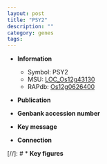 ```yaml
---
layout: post
title: "PSY2"
description: ""
category: genes
tags: 
---
```


* **Information**  
    + Symbol: PSY2  
    + MSU: [LOC_Os12g43130](http://rice.uga.edu/cgi-bin/ORF_infopage.cgi?orf=LOC_Os12g43130)  
    + RAPdb: [Os12g0626400](http://rapdb.dna.affrc.go.jp/viewer/gbrowse_details/irgsp1?name=Os12g0626400)  

* **Publication**  

* **Genbank accession number**  

* **Key message**  

* **Connection**  

[//]: # * **Key figures**  


